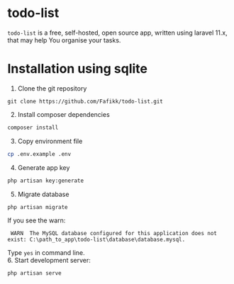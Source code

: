 # todo-list
`todo-list` is a free, self-hosted, open source app, written using laravel 11.x, that may help You organise your tasks.

# Installation using sqlite
1. Clone the git repository
```git
git clone https://github.com/Fafikk/todo-list.git
```
2. Install composer dependencies
```bash
composer install
```
3. Copy environment file
```bash
cp .env.example .env
```
4. Generate app key
```bash
php artisan key:generate
```
5. Migrate database
```bash
php artisan migrate
```
If you see the warn:
```
 WARN  The MySQL database configured for this application does not exist: C:\path_to_app\todo-list\database\database.mysql.
```
Type `yes` in command line.
<br>
6. Start development server:
```bash
php artisan serve
```
